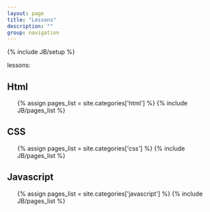 ```yaml
---
layout: page
title: "Lessons"
description: ""
group: navigation
---
```

{% include JB/setup %}

lessons:

Html
-----

<ul>
  {% assign pages_list = site.categories['html'] %}  
  {% include JB/pages_list %}
</ul>

CSS
-----------
<ul>
  {% assign pages_list = site.categories['css'] %}  
  {% include JB/pages_list %}
</ul>

Javascript
-----------
<ul>
  {% assign pages_list = site.categories['javascript'] %}  
  {% include JB/pages_list %}
</ul>